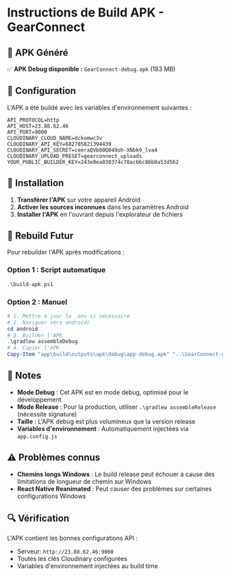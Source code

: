 # Instructions de Build APK - GearConnect

## 📱 APK Généré

✅ **APK Debug disponible :** `GearConnect-debug.apk` (183 MB)

## 🔧 Configuration

L'APK a été buildé avec les variables d'environnement suivantes :

```env
API_PROTOCOL=http
API_HOST=23.88.62.46
API_PORT=9000
CLOUDINARY_CLOUD_NAME=dckomwc3v
CLOUDINARY_API_KEY=682785821394439
CLOUDINARY_API_SECRET=ceeraQVb80Q049oh-XNbk9_lva4
CLOUDINARY_UPLOAD_PRESET=gearconnect_uploads
YOUR_PUBLIC_BUILDER_KEY=243e0ea030374c78ac66c86b0a53d562
```

## 🚀 Installation

1. **Transférer l'APK** sur votre appareil Android
2. **Activer les sources inconnues** dans les paramètres Android
3. **Installer l'APK** en l'ouvrant depuis l'explorateur de fichiers

## 🔄 Rebuild Futur

Pour rebuilder l'APK après modifications :

### Option 1 : Script automatique
```powershell
.\build-apk.ps1
```

### Option 2 : Manuel
```powershell
# 1. Mettre à jour le .env si nécessaire
# 2. Naviguer vers android/
cd android
# 3. Builder l'APK
.\gradlew assembleDebug
# 4. Copier l'APK
Copy-Item "app\build\outputs\apk\debug\app-debug.apk" "..\GearConnect-debug.apk"
```

## 📝 Notes

- **Mode Debug** : Cet APK est en mode debug, optimisé pour le développement
- **Mode Release** : Pour la production, utiliser `.\gradlew assembleRelease` (nécessite signature)
- **Taille** : L'APK debug est plus volumineux que la version release
- **Variables d'environnement** : Automatiquement injectées via `app.config.js`

## ⚠️ Problèmes connus

- **Chemins longs Windows** : Le build release peut échouer à cause des limitations de longueur de chemin sur Windows
- **React Native Reanimated** : Peut causer des problèmes sur certaines configurations Windows

## 🔍 Vérification

L'APK contient les bonnes configurations API :
- Serveur: `http://23.88.62.46:9000`
- Toutes les clés Cloudinary configurées
- Variables d'environnement injectées au build time 